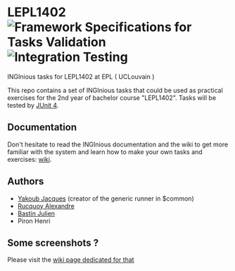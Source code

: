 # LEPL1402  ![Framework Specifications for Tasks Validation](https://github.com/UCL-INGI/LEPL1402/workflows/Framework%20Specifications%20for%20Tasks%20Validation/badge.svg)  ![Integration Testing](https://github.com/UCL-INGI/LEPL1402/workflows/Integration%20Testing/badge.svg)

INGInious tasks for LEPL1402 at EPL ( UCLouvain )

This repo contains a set of INGInious tasks that could be used as practical exercises for the 2nd year of bachelor course "LEPL1402". Tasks will be tested by [JUnit 4](http://junit.org/junit4/).

## Documentation

Don't hesitate to read the INGInious documentation and the wiki to get more familiar with the system and learn how to make your own tasks and exercises: [wiki](https://github.com/UCL-INGI/LEPL1402/wiki).

## Authors

- [Yakoub Jacques](https://github.com/jy95) (creator of the generic runner in $common)
- [Rucquoy Alexandre](https://github.com/rucquoy)
- [Bastin Julien](https://github.com/bastinjul)
- Piron Henri

## Some screenshots ?

Please visit the [wiki page dedicated for that](https://github.com/UCL-INGI/LEPL1402/wiki/Screenshots)